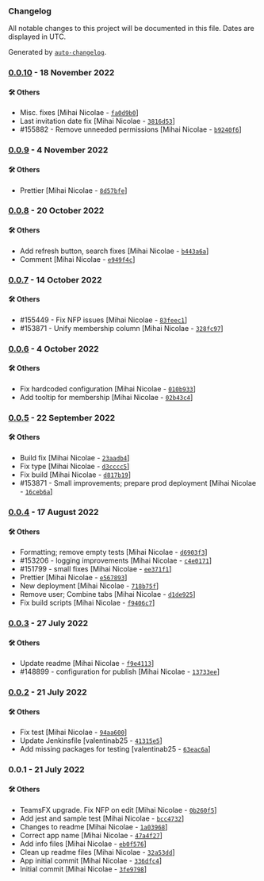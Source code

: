 ### Changelog

All notable changes to this project will be documented in this file. Dates are displayed in UTC.

Generated by [`auto-changelog`](https://github.com/CookPete/auto-changelog).

### [0.0.10](https://github.com/eea/eionet2-user-management/compare/0.0.9...0.0.10) - 18 November 2022

#### :hammer_and_wrench: Others

- Misc. fixes [Mihai Nicolae - [`fa0d9b0`](https://github.com/eea/eionet2-user-management/commit/fa0d9b0326e754d51e3bea0cebf777e08a2d29a6)]
- Last invitation date fix [Mihai Nicolae - [`3816d53`](https://github.com/eea/eionet2-user-management/commit/3816d53b588d17fda89902b4a2701e05a2f46701)]
- #155882 - Remove unneeded permissions [Mihai Nicolae - [`b9240f6`](https://github.com/eea/eionet2-user-management/commit/b9240f6a1da9d5dbed596916d6486cfdf0db9300)]
### [0.0.9](https://github.com/eea/eionet2-user-management/compare/0.0.8...0.0.9) - 4 November 2022

#### :hammer_and_wrench: Others

- Prettier [Mihai Nicolae - [`8d57bfe`](https://github.com/eea/eionet2-user-management/commit/8d57bfe0eeeb57985d68c5f82577281cec898fb6)]
### [0.0.8](https://github.com/eea/eionet2-user-management/compare/0.0.7...0.0.8) - 20 October 2022

#### :hammer_and_wrench: Others

- Add refresh button, search fixes [Mihai Nicolae - [`b443a6a`](https://github.com/eea/eionet2-user-management/commit/b443a6a69052a897276aeda2d713ce199fb57d4d)]
- Comment [Mihai Nicolae - [`e949f4c`](https://github.com/eea/eionet2-user-management/commit/e949f4ce546f10a701d7f428137f5345de3ba022)]
### [0.0.7](https://github.com/eea/eionet2-user-management/compare/0.0.6...0.0.7) - 14 October 2022

#### :hammer_and_wrench: Others

- #155449 - Fix NFP issues [Mihai Nicolae - [`83feec1`](https://github.com/eea/eionet2-user-management/commit/83feec16c3fef4f0518bf64a7b8193f79b991254)]
- #153871 - Unify membership column [Mihai Nicolae - [`328fc97`](https://github.com/eea/eionet2-user-management/commit/328fc97a6085134e5d86d0ac58c5a32e28d9f7f6)]
### [0.0.6](https://github.com/eea/eionet2-user-management/compare/0.0.5...0.0.6) - 4 October 2022

#### :hammer_and_wrench: Others

- Fix hardcoded configuration [Mihai Nicolae - [`010b933`](https://github.com/eea/eionet2-user-management/commit/010b93311adc992061c486d7efc43ce4e6a3dfb3)]
- Add tooltip for membership [Mihai Nicolae - [`02b43c4`](https://github.com/eea/eionet2-user-management/commit/02b43c4a085dcfe08fb88c9ce724720ac390753d)]
### [0.0.5](https://github.com/eea/eionet2-user-management/compare/0.0.4...0.0.5) - 22 September 2022

#### :hammer_and_wrench: Others

- Build fix [Mihai Nicolae - [`23aadb4`](https://github.com/eea/eionet2-user-management/commit/23aadb4d8dd689c4ea922950b457619b7c8f36f5)]
- Fix type [Mihai Nicolae - [`d3cccc5`](https://github.com/eea/eionet2-user-management/commit/d3cccc5f4cd764c20144d2450dc1022210a83643)]
- Fix build [Mihai Nicolae - [`d817b19`](https://github.com/eea/eionet2-user-management/commit/d817b1920e0c34077cb278b063bb2697c1c53b8e)]
- #153871 - Small improvements; prepare prod deployment [Mihai Nicolae - [`16ceb6a`](https://github.com/eea/eionet2-user-management/commit/16ceb6a2100deb8970a34ef8989333e287d63763)]
### [0.0.4](https://github.com/eea/eionet2-user-management/compare/0.0.3...0.0.4) - 17 August 2022

#### :hammer_and_wrench: Others

- Formatting; remove empty tests [Mihai Nicolae - [`d6903f3`](https://github.com/eea/eionet2-user-management/commit/d6903f37589a69d5e3f541a780d7d29815e65f1d)]
- #153206  - logging improvements [Mihai Nicolae - [`c4e0171`](https://github.com/eea/eionet2-user-management/commit/c4e01718717ad42cdd117e7262cd2066c663b454)]
- #151799 - small fixes [Mihai Nicolae - [`ee371f1`](https://github.com/eea/eionet2-user-management/commit/ee371f10f8215f5f0bdc2588bd81cdd24bfcfa6b)]
- Prettier [Mihai Nicolae - [`e567893`](https://github.com/eea/eionet2-user-management/commit/e567893e50d807b26f4b4495cfd29f08934e8dbb)]
- New deployment [Mihai Nicolae - [`718b75f`](https://github.com/eea/eionet2-user-management/commit/718b75f0f1de6824fdbf5f9b6e2938e27df95045)]
- Remove user; Combine tabs [Mihai Nicolae - [`d1de925`](https://github.com/eea/eionet2-user-management/commit/d1de925a6a68894294ed5481788135351675c01a)]
- Fix build scripts [Mihai Nicolae - [`f9406c7`](https://github.com/eea/eionet2-user-management/commit/f9406c7b7bc2e2f340ab6e6610b1ce17c21ae9b5)]
### [0.0.3](https://github.com/eea/eionet2-user-management/compare/0.0.2...0.0.3) - 27 July 2022

#### :hammer_and_wrench: Others

- Update readme [Mihai Nicolae - [`f9e4113`](https://github.com/eea/eionet2-user-management/commit/f9e411353f6b9feffff49abdc1b3be01baf4e52e)]
- #148899 - configuration for publish [Mihai Nicolae - [`13733ee`](https://github.com/eea/eionet2-user-management/commit/13733ee9cfc7b0e24d50f2834371ad8ebb217ef5)]
### [0.0.2](https://github.com/eea/eionet2-user-management/compare/0.0.1...0.0.2) - 21 July 2022

#### :hammer_and_wrench: Others

- Fix test [Mihai Nicolae - [`94aa600`](https://github.com/eea/eionet2-user-management/commit/94aa600db6189e795bbdfe3a7a32700086af6ba4)]
- Update Jenkinsfile [valentinab25 - [`41315e5`](https://github.com/eea/eionet2-user-management/commit/41315e5fcd6bb192b3e830e55dd2b56e31ff96ee)]
- Add missing packages for testing [valentinab25 - [`63eac6a`](https://github.com/eea/eionet2-user-management/commit/63eac6a3d2c84995c9556bbc3403df29c63058c5)]
### 0.0.1 - 21 July 2022

#### :hammer_and_wrench: Others

- TeamsFX upgrade. Fix NFP on edit [Mihai Nicolae - [`0b260f5`](https://github.com/eea/eionet2-user-management/commit/0b260f5f53101df036488764970d3543dd3b1da9)]
- Add jest and sample test [Mihai Nicolae - [`bcc4732`](https://github.com/eea/eionet2-user-management/commit/bcc47327c9dc7c112dd31ca26b701bcf51ebeb1f)]
- Changes to readme [Mihai Nicolae - [`1a03968`](https://github.com/eea/eionet2-user-management/commit/1a039680c4641f4c6de5be82f3c0b64adc4f9235)]
- Correct app name [Mihai Nicolae - [`47a4f27`](https://github.com/eea/eionet2-user-management/commit/47a4f27ef4a40362e944097a83d2015694d0b2f0)]
- Add info files [Mihai Nicolae - [`eb0f576`](https://github.com/eea/eionet2-user-management/commit/eb0f576b13eaaccfa3fec92c2c69f9ff0dfb1834)]
- Clean up readme files [Mihai Nicolae - [`32a53dd`](https://github.com/eea/eionet2-user-management/commit/32a53dd0cbaf239ec34ac5ba554a0a091079e2a1)]
- App initial commit [Mihai Nicolae - [`336dfc4`](https://github.com/eea/eionet2-user-management/commit/336dfc4550bc3c556084f9887bcf368f20f7c8d5)]
- Initial commit [Mihai Nicolae - [`3fe9798`](https://github.com/eea/eionet2-user-management/commit/3fe9798c07fd55e503f641fda841896f2ceb4e2e)]
